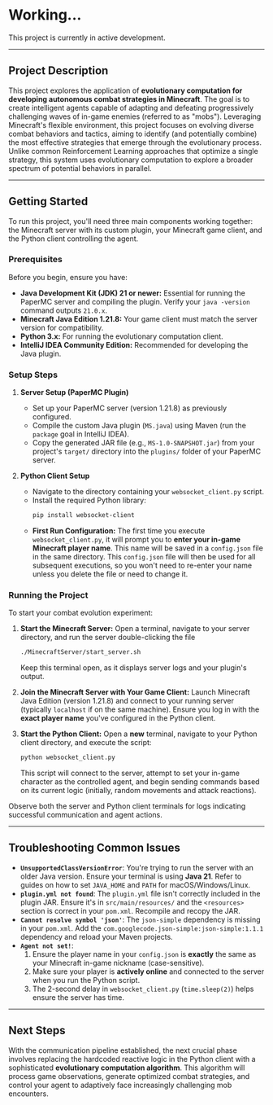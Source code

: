 # Working...

This project is currently in active development.

-----

## Project Description

This project explores the application of **evolutionary computation for developing autonomous combat strategies in Minecraft**. The goal is to create intelligent agents capable of adapting and defeating progressively challenging waves of in-game enemies (referred to as "mobs"). Leveraging Minecraft's flexible environment, this project focuses on evolving diverse combat behaviors and tactics, aiming to identify (and potentially combine) the most effective strategies that emerge through the evolutionary process. Unlike common Reinforcement Learning approaches that optimize a single strategy, this system uses evolutionary computation to explore a broader spectrum of potential behaviors in parallel.

-----

## Getting Started

To run this project, you'll need three main components working together: the Minecraft server with its custom plugin, your Minecraft game client, and the Python client controlling the agent.

### Prerequisites

Before you begin, ensure you have:

  * **Java Development Kit (JDK) 21 or newer:** Essential for running the PaperMC server and compiling the plugin. Verify your `java -version` command outputs `21.0.x`.
  * **Minecraft Java Edition 1.21.8:** Your game client must match the server version for compatibility.
  * **Python 3.x:** For running the evolutionary computation client.
  * **IntelliJ IDEA Community Edition:** Recommended for developing the Java plugin.

### Setup Steps

1.  **Server Setup (PaperMC Plugin)**

      * Set up your PaperMC server (version 1.21.8) as previously configured.
      * Compile the custom Java plugin (`MS.java`) using Maven (run the `package` goal in IntelliJ IDEA).
      * Copy the generated JAR file (e.g., `MS-1.0-SNAPSHOT.jar`) from your project's `target/` directory into the `plugins/` folder of your PaperMC server.

2.  **Python Client Setup**

      * Navigate to the directory containing your `websocket_client.py` script.
      * Install the required Python library:
        ```bash
        pip install websocket-client
        ```
      * **First Run Configuration:** The first time you execute `websocket_client.py`, it will prompt you to **enter your in-game Minecraft player name**. This name will be saved in a `config.json` file in the same directory. This `config.json` file will then be used for all subsequent executions, so you won't need to re-enter your name unless you delete the file or need to change it.

### Running the Project

To start your combat evolution experiment:

1.  **Start the Minecraft Server:**
    Open a terminal, navigate to your server directory, and run the server double-clicking the file

    ```bash
    ./MinecraftServer/start_server.sh
    ```

    Keep this terminal open, as it displays server logs and your plugin's output.

2.  **Join the Minecraft Server with Your Game Client:**
    Launch Minecraft Java Edition (version 1.21.8) and connect to your running server (typically `localhost` if on the same machine). Ensure you log in with the **exact player name** you've configured in the Python client.

3.  **Start the Python Client:**
    Open a **new** terminal, navigate to your Python client directory, and execute the script:

    ```bash
    python websocket_client.py
    ```

    This script will connect to the server, attempt to set your in-game character as the controlled agent, and begin sending commands based on its current logic (initially, random movements and attack reactions).

Observe both the server and Python client terminals for logs indicating successful communication and agent actions.

-----

## Troubleshooting Common Issues

  * **`UnsupportedClassVersionError`**: You're trying to run the server with an older Java version. Ensure your terminal is using **Java 21**. Refer to guides on how to set `JAVA_HOME` and `PATH` for macOS/Windows/Linux.
  * **`plugin.yml not found`**: The `plugin.yml` file isn't correctly included in the plugin JAR. Ensure it's in `src/main/resources/` and the `<resources>` section is correct in your `pom.xml`. Recompile and recopy the JAR.
  * **`Cannot resolve symbol 'json'`**: The `json-simple` dependency is missing in your `pom.xml`. Add the `com.googlecode.json-simple:json-simple:1.1.1` dependency and reload your Maven projects.
  * **`Agent not set!`**:
    1.  Ensure the player name in your `config.json` is **exactly** the same as your Minecraft in-game nickname (case-sensitive).
    2.  Make sure your player is **actively online** and connected to the server when you run the Python script.
    3.  The 2-second delay in `websocket_client.py` (`time.sleep(2)`) helps ensure the server has time.

-----

## Next Steps

With the communication pipeline established, the next crucial phase involves replacing the hardcoded reactive logic in the Python client with a sophisticated **evolutionary computation algorithm**. This algorithm will process game observations, generate optimized combat strategies, and control your agent to adaptively face increasingly challenging mob encounters.

